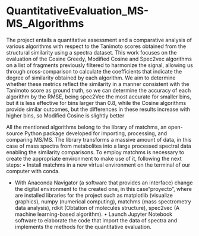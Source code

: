 # QuantitativeEvaluation_MS-MS_Algorithms
The project entails a quantitative assessment and a comparative analysis of various algorithms with respect to the Tanimoto scores obtained from the structural similarity using a spectra dataset. This work focuses on the evaluation of the Cosine Greedy, Modified Cosine and Spec2vec algorithms on a list of fragments previously filtered to harmonize the signal, allowing us through cross-comparison to calculate the coefficients that indicate the degree of similarity obtained by each algorithm. 
We aim to determine whether these metrics reflect the similarity in a manner consistent with the Tanimoto score as ground truth, so we can determine the accuracy of each algorithm by the RMSE, being spec2Vec the most accurate for smaller bins, but it is less effective for bins larger than 0.8, while the Cosine algorithms provide similar outcomes, but the differences in these results increase with higher bins, so Modified Cosine is slightly better

All the mentioned algorithms belong to the library of matchms, an open-source Python package developed for importing, processing, and comparing MS/MS. The library transforms a massive amount of data, in this case of mass spectra from metabolites into a large processed spectral data enabling the similarity comparisons. 
To employ matchms is necessary to create the appropriate environment to make use of it, following the next steps:
• Install matchms in a new virtual environment on the terminal of our computer with conda.
- With Anaconda Navigator (a software that provides an interface) change the digital 
environment to the created one, in this case“proyecto”, where are installed libraries
for the project such as matplotlib (visualize graphics), numpy (numerical computing),
matchms (mass spectrometry data analysis), rdkit (Obtation of molecules structure),
spec2vec (A machine learning-based algorithm).
• Launch Jupyter Notebook software to elaborate the code that import the data of spectra
and implements the methods for the quantitative evaluation.
